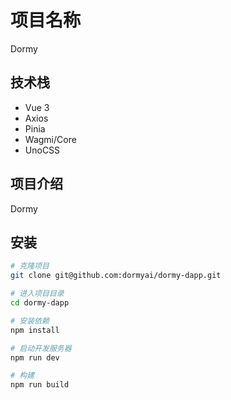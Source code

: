 # 项目名称

Dormy

## 技术栈

- Vue 3
- Axios
- Pinia
- Wagmi/Core
- UnoCSS

## 项目介绍

Dormy

## 安装

```bash
# 克隆项目
git clone git@github.com:dormyai/dormy-dapp.git

# 进入项目目录
cd dormy-dapp

# 安装依赖
npm install

# 启动开发服务器
npm run dev

# 构建
npm run build

